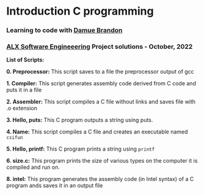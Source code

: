 # Introduction C programming

### Learning to code with [Damue Brandon](https://twitter.com/flaacko_flaacko)

### [ALX Software Engineeering](https://www.alxafrica.com/software-engineering-2022) Project solutions - October, 2022

**List of Scripts:**

**0. Preprocessor:** This script saves to a file the preprocessor output of gcc

**1. Compiler:** This script generates assembly code derived from C code and puts it in a file

**2. Assembler:** This script compiles a C file without links and saves file with .o extension

**3. Hello, puts:** This C program outputs a string using puts.

**4. Name:** This script compiles a C file and creates an executable named `csifun`

**5. Hello, printf:** This C program prints a string using `printf`

**6. size.c:** This program prints the size of various types on the computer it is compiled and run on.

**8. intel:**  This program generates the assembly code (in Intel syntax) of a C program ands saves it in an output file
